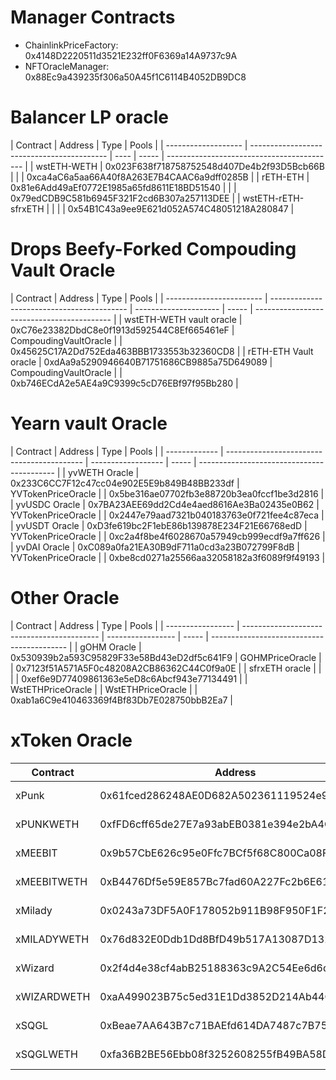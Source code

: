 # Manager Contracts

- ChainlinkPriceFactory: 0x4148D2220511d3521E232ff0F6369a14A9737c9A
- NFTOracleManager: 0x88Ec9a439235f306a50A45f1C6114B4052DB9DC8

# Balancer LP oracle

| Contract            | Address                                    | Type | Pools |
| ------------------- | ------------------------------------------ | ---- | ----- | ------------------------------------------ |
| wstETH-WETH         | 0x023F638f718758752548d407De4b2f93D5Bcb66B |      |       | 0xca4aC6a5aa66A40f8A263E7B4CAAC6a9dff0285B |
| rETH-ETH            | 0x81e6Add49aEf0772E1985a65fd8611E18BD51540 |      |       | 0x79edCDB9C581b6945F321F2cd6B307a257113DEE |
| wstETH-rETH-sfrxETH |                                            |      |       | 0x54B1C43a9ee9E621d052A574C48051218A280847 |

# Drops Beefy-Forked Compouding Vault Oracle

| Contract                 | Address                                    | Type                  | Pools |
| ------------------------ | ------------------------------------------ | --------------------- | ----- | ------------------------------------------ |
| wstETH-WETH vault oracle | 0xC76e23382DbdC8e0f1913d592544C8Ef665461eF | CompoudingVaultOracle |       | 0x45625C17A2Dd752Eda463BBB1733553b32360CD8 |
| rETH-ETH Vault oracle    | 0xdAa9a5290946640B71751686CB9885a75D649089 | CompoudingVaultOracle |       | 0xb746ECdA2e5AE4a9C9399c5cD76EBf97f95Bb280 |

# Yearn vault Oracle

| Contract      | Address                                    | Type               | Pools |
| ------------- | ------------------------------------------ | ------------------ | ----- | ------------------------------------------ |
| yvWETH Oracle | 0x233C6CC7F12c47cc04e902E5E9b849B48BB233df | YVTokenPriceOracle |       | 0x5be316ae07702fb3e88720b3ea0fccf1be3d2816 |
| yvUSDC Oracle | 0x7BA23AEE69dd2Cd4e4aed8616Ae3Ba02435e0B62 | YVTokenPriceOracle |       | 0x2447e79aad7321b040183763e0f721fee4c87eca |
| yvUSDT Oracle | 0xD3fe619bc2F1ebE86b139878E234F21E66768edD | YVTokenPriceOracle |       | 0xc2a4f8be4f6028670a57949cb999ecdf9a7ff626 |
| yvDAI Oracle  | 0xC089a0fa21EA30B9dF711a0cd3a23B072799F8dB | YVTokenPriceOracle |       | 0xbe8cd0271a25566aa32058182a3f6089f9f49193 |

# Other Oracle

| Contract          | Address                                    | Type              | Pools |
| ----------------- | ------------------------------------------ | ----------------- | ----- | ------------------------------------------ |
| gOHM Oracle       | 0x530939b2a593C95829F33e58Bd43eD2df5c641F9 | GOHMPriceOracle   |       | 0x7123f51A571A5F0c48208A2CB86362C44C0f9a0E |
| sfrxETH oracle    |                                            |                   |       | 0xef6e9D77409861363e5eD8c6Abcf943e77134491 |
| WstETHPriceOracle |                                            | WstETHPriceOracle |       | 0xab1a6C9e410463369f4Bf83Db7E028750bbB2Ea7 |

# xToken Oracle

| Contract    | Address                                    | Type                        | Pools             |
| ----------- | ------------------------------------------ | --------------------------- | ----------------- |
| xPunk       | 0x61fced286248AE0D682A502361119524e9EbbBdF | NFTX XTokenPriceAggregator  | Pool1 - Ocean     |
| xPUNKWETH   | 0xfFD6cff65de27E7a93abEB0381e394e2bA4CA272 | NFTX staking Sushi LP Token | Pool1 - Ocean     |
| xMEEBIT     | 0x9b57CbE626c95e0Ffc7BCf5f68C800Ca08F67904 | NFTX XTokenPriceAggregator  | Pool1 - Ocean     |
| xMEEBITWETH | 0xB4476Df5e59E857Bc7fad60A227Fc2b6E619faE8 | NFTX staking Sushi LP Token | Pool1 - Ocean     |
| xMilady     | 0x0243a73DF5A0F178052b911B98F950F1F2cE61B6 | NFTX XTokenPriceAggregator  | Pool2 - Lake      |
| xMILADYWETH | 0x76d832E0Ddb1Dd8BfD49b517A13087D132DA5968 | NFTX staking Sushi LP Token | Pool2 - Lake      |
| xWizard     | 0x2f4d4e38cf4abB25188363c9A2C54Ee6d6dfa22B | NFTX XTokenPriceAggregator  | Pool2 - Lake      |
| xWIZARDWETH | 0xaA499023B75c5ed31E1Dd3852D214Ab44Cc4a55D | NFTX staking Sushi LP Token | Pool2 - Lake      |
| xSQGL       | 0xBeae7AA643B7c71BAEfd614DA7487c7B752807BD | NFTX XTokenPriceAggregator  | Pool4 - Artblocks |
| xSQGLWETH   | 0xfa36B2BE56Ebb08f3252608255fB49BA58D09330 | NFTX staking Sushi LP Token | Pool4 - Artblocks |
